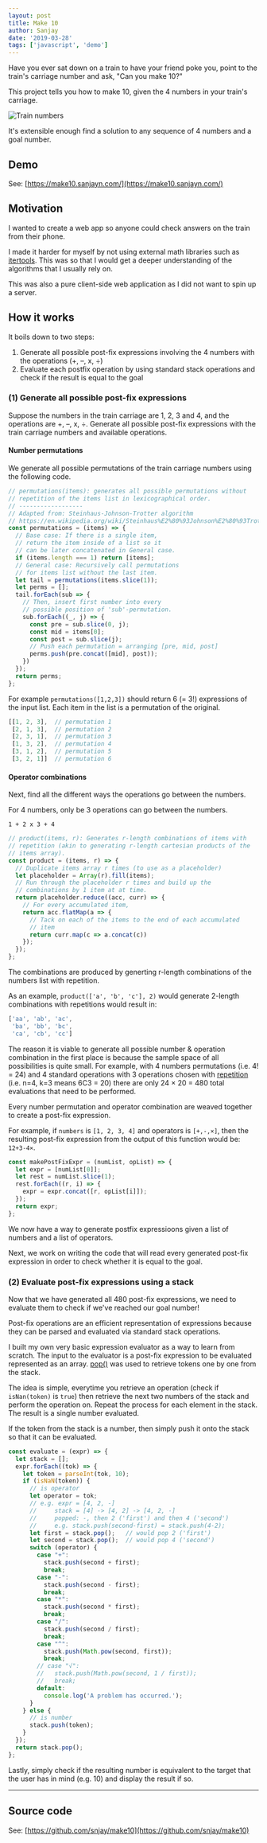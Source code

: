 ```yaml
---
layout: post
title: Make 10
author: Sanjay
date: '2019-03-28'
tags: ['javascript', 'demo']
---
```


Have you ever sat down on a train to have your friend poke you, point to the train's carriage number and ask, "Can you make 10?"

This project tells you how to make 10, given the 4 numbers in your train's carriage.

![Train numbers](/numbers.png)

It's extensible enough find a solution to any sequence of 4 numbers and a goal number.

## Demo

See: [https://make10.sanjayn.com/](https://make10.sanjayn.com/)

## Motivation

I wanted to create a web app so anyone could check answers on the train from their phone.

I made it harder for myself by not using external math libraries such as [itertools](https://docs.python.org/3/library/itertools.html). This was so that I would get a deeper understanding of the algorithms that I usually rely on.

This was also a pure client-side web application as I did not want to spin up a server.

## How it works

It boils down to two steps:

1. Generate all possible post-fix expressions involving the 4 numbers with the operations (+, –, x, ÷)
2. Evaluate each postfix operation by using standard stack operations and check if the result is equal to the goal

### (1) Generate all possible post-fix expressions

Suppose the numbers in the train carriage are 1, 2, 3 and 4, and the operations are +, –, x, ÷. Generate all possible post-fix expressions with the train carriage numbers and available operations. 

#### Number permutations

We generate all possible permutations of the train carriage numbers using the following code.

```javascript
// permutations(items): generates all possible permutations without
// repetition of the items list in lexicographical order.
// ------------------
// Adapted from: Steinhaus-Johnson-Trotter algorithm
// https://en.wikipedia.org/wiki/Steinhaus%E2%80%93Johnson%E2%80%93Trotter_algorithm
const permutations = (items) => {
  // Base case: If there is a single item,
  // return the item inside of a list so it
  // can be later concatenated in General case.
  if (items.length === 1) return [items];
  // General case: Recursively call permutations
  // for items list without the last item.
  let tail = permutations(items.slice(1));
  let perms = [];
  tail.forEach(sub => {
    // Then, insert first number into every
    // possible position of 'sub'-permutation.
    sub.forEach((_, j) => {
      const pre = sub.slice(0, j);
      const mid = items[0];
      const post = sub.slice(j);
      // Push each permutation = arranging [pre, mid, post]
      perms.push(pre.concat([mid], post));
    })
  });
  return perms;
};
```

For example `permutations([1,2,3])` should return 6 (= 3!) expressions of the input list. Each item in the list is a permutation of the original.

```javascript
[[1, 2, 3],  // permutation 1
 [2, 1, 3],  // permutation 2
 [2, 3, 1],  // permutation 3
 [1, 3, 2],  // permutation 4
 [3, 1, 2],  // permutation 5
 [3, 2, 1]]  // permutation 6
```

#### Operator combinations

Next, find all the different ways the operations go between the numbers.

For 4 numbers, only be 3 operations can go between the numbers.

```plain
1 + 2 x 3 + 4
```

```javascript
// product(items, r): Generates r-length combinations of items with
// repetition (akin to generating r-length cartesian products of the
// items array).
const product = (items, r) => {
  // Duplicate items array r times (to use as a placeholder)
  let placeholder = Array(r).fill(items);
  // Run through the placeholder r times and build up the
  // combinations by 1 item at at time.
  return placeholder.reduce((acc, curr) => {
    // For every accumulated item,
    return acc.flatMap(a => {
      // Tack on each of the items to the end of each accumulated
      // item
      return curr.map(c => a.concat(c))
    });
  });
};
```

The combinations are produced by generting r-length combinations of the numbers list with repetition. 

As an example, `product(['a', 'b', 'c'], 2)` would generate 2-length combinations with repetitions would result in:

```javascript
['aa', 'ab', 'ac',
 'ba', 'bb', 'bc',
 'ca', 'cb', 'cc']
```

The reason it is viable to generate all possible number & operation combination in the first place is because the sample space of all possibilities is quite small. For example, with 4 numbers permutations (i.e. 4! = 24) and 4 standard operations with 3 operations chosen with  [repetition](https://en.wikipedia.org/wiki/Combination#Number_of_combinations_with_repetition) (i.e. n=4, k=3 means 6C3 = 20) there are only 24 × 20 = 480  total evaluations that need to be performed.

Every number permutation and operator combination are weaved together to create a post-fix expression.

For example, if `numbers` is `[1, 2, 3, 4]` and operators is `[+,-,×]`, then the resulting post-fix expression from the output of this function would be: `12+3-4×`.

```javascript
const makePostFixExpr = (numList, opList) => {
  let expr = [numList[0]];
  let rest = numList.slice(1);
  rest.forEach((r, i) => {
    expr = expr.concat([r, opList[i]]);
  });
  return expr;
};
```

We now have a way to generate postfix expressioons given a list of numbers and a list of operators. 

Next, we work on writing the code that will read every generated post-fix expression in order to check whether it is equal to the goal.

### (2) Evaluate post-fix expressions using a stack

Now that we have generated all 480 post-fix expressions, we need to evaluate them to check if we've reached our goal number!

Post-fix operations are an efficient representation of expressions because they can be parsed and evaluated via standard stack operations.

I built my own very basic expression evaluator as a way to learn from scratch. The input to the evaluator is a post-fix expression to be evaluated represented as an array. [pop()](https://developer.mozilla.org/en-US/docs/Web/JavaScript/Reference/Global_Objects/Array/pop) was used to retrieve tokens one by one from the stack.

The idea is simple, everytime you retrieve an operation (check if `isNan(token)` is `true`) then retrieve the next two numbers of the stack and perform the operation on. Repeat the process for each element in the stack. The result is a single number evaluated.

If the token from the stack is a number, then simply push it onto the stack so that it can be evaluated.

```javascript
const evaluate = (expr) => {
  let stack = [];
  expr.forEach((tok) => {
    let token = parseInt(tok, 10);
    if (isNaN(token)) {
      // is operator
      let operator = tok;
      // e.g. expr = [4, 2, -]
      //     stack = [4] -> [4, 2] -> [4, 2, -]
      //     popped: -, then 2 ('first') and then 4 ('second')
      //     e.g. stack.push(second-first) = stack.push(4-2);
      let first = stack.pop();   // would pop 2 ('first')
      let second = stack.pop();  // would pop 4 ('second')
      switch (operator) {
        case "+":
          stack.push(second + first);
          break;
        case "-":
          stack.push(second - first);
          break;
        case "*":
          stack.push(second * first);
          break;
        case "/":
          stack.push(second / first);
          break;
        case "^":
          stack.push(Math.pow(second, first));
          break;
        // case "√":
        //   stack.push(Math.pow(second, 1 / first));
        //   break;
        default:
          console.log('A problem has occurred.');
      }
    } else {
      // is number
      stack.push(token);
    }
  });
  return stack.pop();
};
```

Lastly, simply check if the resulting number is equivalent to the target that the user has in mind (e.g. 10) and display the result if so.

---

## Source code

See: [https://github.com/snjay/make10](https://github.com/snjay/make10)
